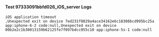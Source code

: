 #### Test 97333091bbfd026_iOS_server Logs


```
iOS application timeout
,Unexpected exit on device 7ed231f0829a4ace34162e6c18308bcd995bc25a app:iphone-6-2 code:null,Unexpected exit on device 00b2e2c1b30013159b62125fe7f097bdcc055c10 app:iphone-5s-1 code:null
```
